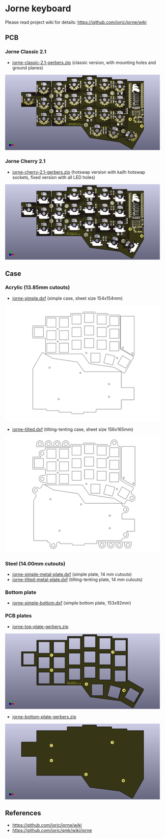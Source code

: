 # Jorne keyboard

Please read project wiki for details: https://github.com/joric/jorne/wiki

## PCB

### Jorne Classic 2.1

* [jorne-classic-2.1-gerbers.zip](https://github.com/joric/crkbd/raw/jorne/gerbers/jorne-classic-2.1-gerbers.zip) (classic version, with mounting holes and ground planes)

![](images/jorne-classic-2.1.png)

### Jorne Cherry 2.1

* [jorne-cherry-2.1-gerbers.zip](https://github.com/joric/crkbd/raw/jorne/gerbers/jorne-cherry-2.1-gerbers.zip) (hotswap version with kailh hotswap sockets, fixed version with all LED holes)

![](images/jorne-cherry-2.1.png)

## Case

### Acrylic (13.85mm cutouts)

* [jorne-simple.dxf](https://github.com/joric/crkbd/raw/jorne/dxf/jorne-simple.dxf) (simple case, sheet size 154x154mm)

![](images/jorne-simple.png)

* [jorne-tilted.dxf](https://github.com/joric/crkbd/raw/jorne/dxf/jorne-tilted.dxf) (tilting-tenting case, sheet size 156x165mm)

![](images/jorne-tilted.png)

### Steel (14.00mm cutouts)

* [jorne-simple-metal-plate.dxf](https://github.com/joric/crkbd/raw/jorne/dxf/jorne-simple-metal-plate.dxf) (simple plate, 14 mm cutouts)
* [jorne-tilted-metal-plate.dxf](https://github.com/joric/crkbd/raw/jorne/dxf/jorne-tilted-metal-plate.dxf) (tilting-tenting plate, 14 mm cutouts)

### Bottom plate

* [jorne-simple-bottom.dxf](https://github.com/joric/crkbd/raw/jorne/dxf/jorne-simple-bottom.dxf) (simple bottom plate, 153x92mm)

### PCB plates

* [jorne-top-plate-gerbers.zip](https://github.com/joric/crkbd/raw/jorne/gerbers/jorne-top-plate-gerbers.zip)

![](images/jorne-top-plate.png)

* [jorne-bottom-plate-gerbers.zip](https://github.com/joric/crkbd/raw/jorne/gerbers/jorne-bottom-plate-gerbers.zip)

![](images/jorne-bottom-plate.png)

## References

* https://github.com/joric/jorne/wiki
* https://github.com/joric/qmk/wiki/jorne
